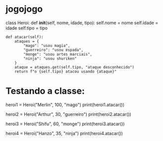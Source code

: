 # jogojogo

class Heroi:
    def __init__(self, nome, idade, tipo):
        self.nome = nome
        self.idade = idade
        self.tipo = tipo

    def atacar(self):
        ataques = {
            "mago": "usou magia",
            "guerreiro": "usou espada",
            "monge": "usou artes marciais",
            "ninja": "usou shuriken"
        }
        ataque = ataques.get(self.tipo, "ataque desconhecido")
        return f"o {self.tipo} atacou usando {ataque}"

# Testando a classe:
heroi1 = Heroi("Merlin", 100, "mago")
print(heroi1.atacar())

heroi2 = Heroi("Arthur", 30, "guerreiro")
print(heroi2.atacar())

heroi3 = Heroi("Shifu", 60, "monge")
print(heroi3.atacar())

heroi4 = Heroi("Hanzo", 35, "ninja")
print(heroi4.atacar())

